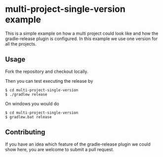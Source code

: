 # multi-project-single-version example

This is a simple example on how a multi project could look like and how the gradle-release plugin is configured.
In this example we use one version for all the projects.

## Usage

Fork the repository and checkout locally.

Then you can test executing the release by

```
$ cd multi-project-single-version
$ ./gradlew release
```

On windows you would do

```
$ cd multi-project-single-version
$ gradlew.bat release
```

## Contributing

If you have an idea which feature of the gradle-release plugin we could show here,
you are welcome to submit a pull request.